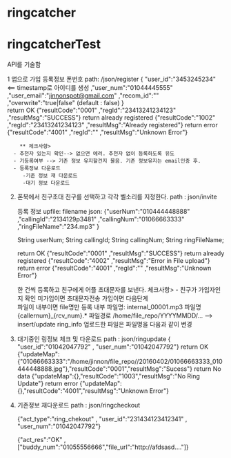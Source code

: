 # ringcatcher



# ringcatcherTest
API를 기술함 


1 앱으로 가입
 등록정보 폰번호 
 path: /json/register
 { "user_id":"3453245234"    <== timestamp로 아이디를 생성
		  ,"user_num":"01044445555"
		  ,"user_email":"jinnonspot@gmail.com"
		  ,"recom_id":""
	  ,"overwrite":"true|false" (default : false)
	  }   
	  return OK
	  {"resultCode":"0001"
	  ,"regId":"23413241234123"
	  ,"resultMsg":"SUCCESS"}
	  return already registered
	  {"resultCode":"1002"
	  ,"regId":"23413241234123"
	  ,"resultMsg":"Already registered"}
	  return error
	  {"resultCode":"4001"
	  ,"regId":""
	  ,"resultMsg":"Unknown Error"}
	  
	    ** 체크사항>
	  - 추천자 있는지 확인--> 없으면 에러. 추천자 없이 등록하도록 유도
	  - 기등록여부 --> 기존 정보 유지할건지 물음. 기존 정보유지는 email인증 후.
	  - 등록정보 다운로드
	     -기존 정보 재 다운로드
		 -대기 정보 다운로드
	  
2. 폰북에서 친구초대
	  친구를 선택하고 각각 벨소리를 지정한다.
	  path : json/invite
	  
	등록 정보 
	upfile: filename
	json:
	{"userNum":"010444448888"
	,"callingId":"2134129p3481"
	,"callingNum":"01066663333"
	,"ringFileName":"234.mp3"
	} 
	
	String userNum;
	String callingId;
	String callingNum;
	String ringFileName;
	
	return OK
	  {"resultCode":"0001"
	  ,"resultMsg":"SUCCESS"}
	return already registered
	  {"resultCode":"4002"
	  ,"resultMsg":"Error in File upload"}
	return error
	  {"resultCode":"4001"
	  ,"regId":""
	  ,"resultMsg":"Unknown Error"}


	 한 건씩 등록하고 친구에게 어플 초대문자를 보낸다.
	  체크사항> 
	   - 친구가 가입자인지 확인
	    미가입이면 초대문자전송
		가입이면 다음단계	
	파일이 내부이면 file명만 등록
	내부 파일명: internal_00001.mp3
	파일명 {callernum}_{rcv_num}.*
	파일경로 /home/file_repo/YYYYMMDD/...
	  --> insert/update ring_info
	  업로드한 파일은 파일명을 다음과 같이 변경
	  
3. 대기중인 링정보 체크 및 다운로드
	 path : json/ringupdate
	{ "user_id":"01042047792"
	, "user_num":"01042047792"}
	return OK
	{"updateMap":{"01066663333":"\/home\/jinnon\/file_repo\/\/20160402\/01066663333_010444448888.jpg"},"resultCode":"0001","resultMsg":"Sucess"}
	return No data
	{"updateMap":{},"resultCode":"1003","resultMsg":"No Ring Update"}
	return error
	{"updateMap":{},"resultCode":"4001","resultMsg":"Unknown Error"}

5. 기존정보 재다운로드
	path : json/ringcheckout
			
	{"act_type":"ring_chekout"
	, "user_id":"231434123412341"
	, "user_num":"01042047792"}

	{"act_res":"OK"
	,["buddy_num":"01055556666","file_url":"http://afdsasd...."]}  
	  
